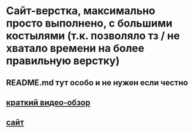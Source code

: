 # Сайт-верстка, максимально просто выполнено, с большими костылями (т.к. позволяло тз / не хватало времени на более правильную верстку)
## README.md тут особо и не нужен если честно

## [краткий видео-обзор](https://youtu.be/9J07inqeFz8)
## [сайт]([https://youtu.be/9J07inqeFz8](https://denisgradov.github.io/react-dashboard/))
